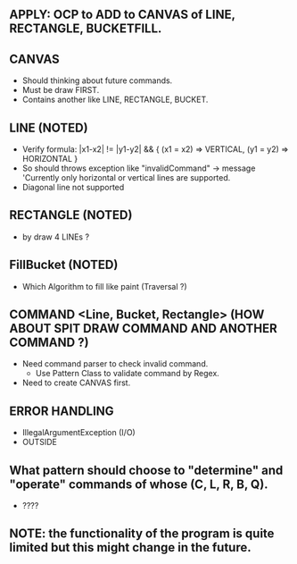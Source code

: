 ## APPLY: OCP to ADD to CANVAS of LINE, RECTANGLE, BUCKETFILL.

## CANVAS
- Should thinking about future commands.
- Must be draw FIRST.
- Contains another like LINE, RECTANGLE, BUCKET.

## LINE (NOTED) 
- Verify formula: |x1-x2| != |y1-y2| &&      { (x1 = x2) => VERTICAL, (y1 = y2) => HORIZONTAL }
- So should throws exception like "invalidCommand" -> message 'Currently only horizontal or vertical lines are supported.
- Diagonal line not supported

## RECTANGLE (NOTED)
- by draw 4 LINEs ?

## FillBucket (NOTED)
- Which Algorithm to fill like paint (Traversal ?)

## COMMAND <Line, Bucket, Rectangle> (HOW ABOUT SPIT DRAW COMMAND AND ANOTHER COMMAND ?)
- Need command parser to check invalid command.
  + Use Pattern Class to validate command by Regex.
- Need to create CANVAS first.

## ERROR HANDLING
- IllegalArgumentException (I/O)
- OUTSIDE

## What pattern should choose to "determine" and "operate" commands of whose (C, L, R, B, Q).
+ ????

## NOTE: the functionality of the program is quite limited but this might change in the future.